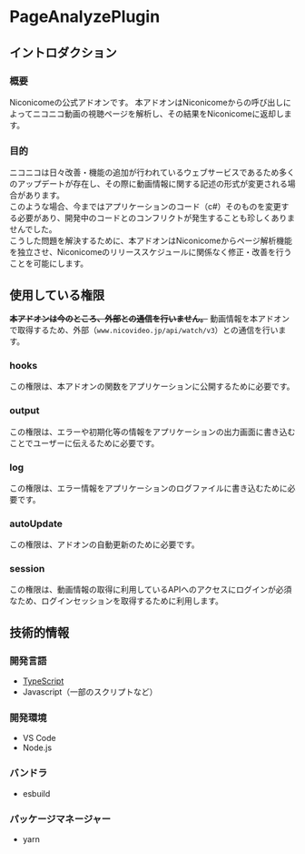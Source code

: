# PageAnalyzePlugin

## イントロダクション

### 概要
Niconicomeの公式アドオンです。
本アドオンはNiconicomeからの呼び出しによってニコニコ動画の視聴ページを解析し、その結果をNiconicomeに返却します。

### 目的
ニコニコは日々改善・機能の追加が行われているウェブサービスであるため多くのアップデートが存在し、その際に動画情報に関する記述の形式が変更される場合があります。  
このような場合、今まではアプリケーションのコード（c#）そのものを変更する必要があり、開発中のコードとのコンフリクトが発生することも珍しくありませんでした。  
こうした問題を解決するために、本アドオンはNiconicomeからページ解析機能を独立させ、Niconicomeのリリーススケジュールに関係なく修正・改善を行うことを可能にします。

## 使用している権限

~~**本アドオンは今のところ、外部との通信を行いません。**~~
動画情報を本アドオンで取得するため、外部（``www.nicovideo.jp/api/watch/v3``）との通信を行います。

### hooks
この権限は、本アドオンの関数をアプリケーションに公開するために必要です。

### output
この権限は、エラーや初期化等の情報をアプリケーションの出力画面に書き込むことでユーザーに伝えるために必要です。

### log
この権限は、エラー情報をアプリケーションのログファイルに書き込むために必要です。

### autoUpdate
この権限は、アドオンの自動更新のために必要です。

### session
この権限は、動画情報の取得に利用しているAPIへのアクセスにログインが必須なため、ログインセッションを取得するために利用します。

## 技術的情報

### 開発言語
- [TypeScript](https://www.typescriptlang.org/)
- Javascript（一部のスクリプトなど）

### 開発環境
- VS Code
- Node.js

### バンドラ
- esbuild

### パッケージマネージャー
- yarn
